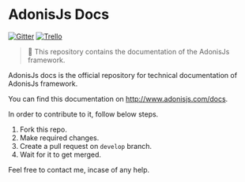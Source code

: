 # AdonisJs Docs

[![Gitter](https://img.shields.io/badge/+%20GITTER-JOIN%20CHAT%20%E2%86%92-1DCE73.svg?style=flat-square)](https://gitter.im/adonisjs/adonis-framework)
[![Trello](https://img.shields.io/badge/TRELLO-%E2%86%92-89609E.svg?style=flat-square)](https://trello.com/b/yzpqCgdl/adonis-for-humans)

> :pray: This repository contains the documentation of the AdonisJs framework.

AdonisJs docs is the official repository for technical documentation of AdonisJs framework.

You can find this documentation on http://www.adonisjs.com/docs.

In order to contribute to it, follow below steps.

1. Fork this repo.
2. Make required changes.
3. Create a pull request on `develop` branch.
4. Wait for it to get merged.

Feel free to contact me, incase of any help.

